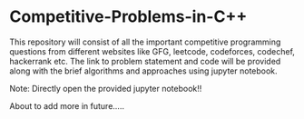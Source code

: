 # Competitive-Problems-in-C++
This repository will consist of all the important competitive programming questions from different websites like GFG, leetcode, codeforces, codechef, hackerrank etc. The link to problem statement and code will be provided along with the brief algorithms and approaches using jupyter notebook.

Note: Directly open the provided jupyter notebook!!

About to add more in future.....
